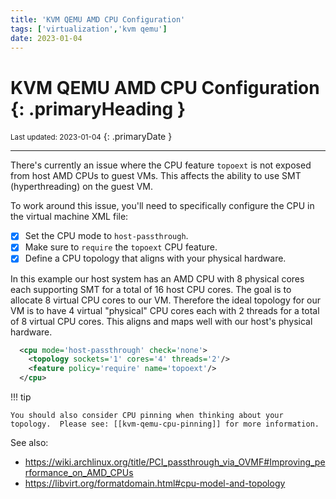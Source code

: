 ```yaml
---
title: 'KVM QEMU AMD CPU Configuration'
tags: ['virtualization','kvm qemu']
date: 2023-01-04
---
```

# KVM QEMU AMD CPU Configuration {: .primaryHeading }
<small>Last updated: 2023-01-04</small>
{: .primaryDate }

---

There's currently an issue where the CPU feature `topoext` is not exposed from host AMD CPUs to guest VMs.  This affects the ability to use SMT (hyperthreading) on the guest VM.

To work around this issue, you'll need to specifically configure the CPU in the virtual machine XML file:

- [x] Set the CPU mode to `host-passthrough`.
- [x] Make sure to `require` the `topoext` CPU feature.
- [x] Define a CPU topology that aligns with your physical hardware.

In this example our host system has an AMD CPU with 8 physical cores each supporting SMT for a total of 16 host CPU cores.  The goal is to allocate 8 virtual CPU cores to our VM.  Therefore the ideal topology for our VM is to have 4 virtual "physical" CPU cores each with 2 threads for a total of 8 virtual CPU cores.  This aligns and maps well with our host's physical hardware.

```xml title="Virtual Machine XML Configuration File"
  <cpu mode='host-passthrough' check='none'>
    <topology sockets='1' cores='4' threads='2'/>
    <feature policy='require' name='topoext'/>
  </cpu>
```

!!! tip

    You should also consider CPU pinning when thinking about your topology.  Please see: [[kvm-qemu-cpu-pinning]] for more information.

See also:

* <https://wiki.archlinux.org/title/PCI_passthrough_via_OVMF#Improving_performance_on_AMD_CPUs>
* <https://libvirt.org/formatdomain.html#cpu-model-and-topology>
